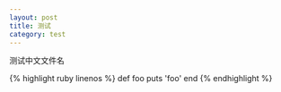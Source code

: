 ```yaml
---
layout: post
title: 测试
category: test
---
```


测试中文文件名

{% highlight ruby linenos %}
def foo
  puts 'foo'
end
{% endhighlight %}